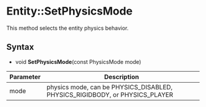 # Entity::SetPhysicsMode

This method selects the entity physics behavior.

## Syntax

- void **SetPhysicsMode**(const PhysicsMode mode)

| Parameter | Description |
|---|---|
| mode | physics mode, can be PHYSICS_DISABLED, PHYSICS_RIGIDBODY, or PHYSICS_PLAYER |

